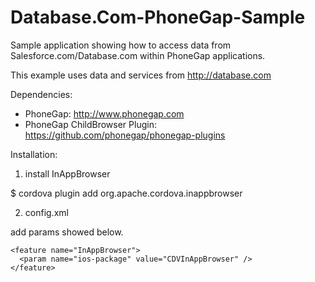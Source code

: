 Database.Com-PhoneGap-Sample
============================

Sample application showing how to access data from Salesforce.com/Database.com within PhoneGap applications.   

This example uses data and services from http://database.com

Dependencies:
* PhoneGap:  http://www.phonegap.com
* PhoneGap ChildBrowser Plugin: https://github.com/phonegap/phonegap-plugins

Installation:

1. install InAppBrowser

 $ cordova plugin add org.apache.cordova.inappbrowser

2. config.xml

add params showed below.

    <feature name="InAppBrowser">
      <param name="ios-package" value="CDVInAppBrowser" />
    </feature>
